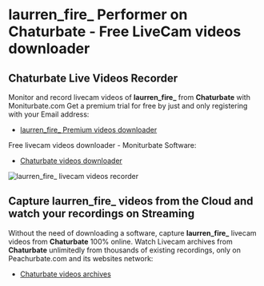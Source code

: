 # laurren_fire_ Performer on Chaturbate - Free LiveCam videos downloader

## Chaturbate Live Videos Recorder

Monitor and record livecam videos of **laurren_fire_** from **Chaturbate** with Moniturbate.com
Get a premium trial for free by just and only registering with your Email address:
* [laurren_fire_ Premium videos downloader](https://moniturbate.com/request-demo-licence-key.html)

Free livecam videos downloader - Moniturbate Software:
* [Chaturbate videos downloader](https://moniturbate.com/moniturbate-download-software.html)

![laurren_fire_ livecam videos recorder](https://peachurnet.com/templates/moniturbate-software.png)


## Capture laurren_fire_ videos from the Cloud and watch your recordings on Streaming

Without the need of downloading a software, capture **laurren_fire_** livecam videos from **Chaturbate** 100% online.
Watch Livecam archives from **Chaturbate** unlimitedly from thousands of existing recordings, only on Peachurbate.com and its websites network:
* [Chaturbate videos archives](https://peachurnet.com/)